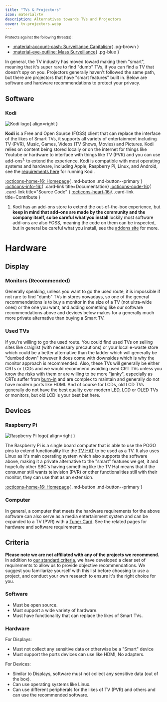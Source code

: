 ```yaml
---
title: "TVs & Projectors"
icon: material/tv 
description: Alternatives towards TVs and Projectors 
cover: tv-projectors.webp
---
```


<!---If material/tv exists otherwise change--->
<small>Protects against the following threat(s):</small>

- [:material-account-cash: Surveillance Capitalism](basics/common-threats.md#surveillance-as-a-business-model){ .pg-brown }
- [:material-eye-outline: Mass Surveillance](basics/common-threats.md#mass-surveillance-programs){ .pg-blue }

In general, the TV industry has moved toward making them "smart", meaning that it's super rare to find "dumb" TVs, if you can find a TV that doesn't spy on you. Projectors generally haven't followed the same path, but there are projectors that have "smart features" built in. Below are software and hardware recommendations to protect your privacy.

## Software

### Kodi

<div class="admonition recommendation" markdown>

![Kodi logo](assets/img/tv-projectors/kodi.svg){ align=right }

**Kodi** is a Free and Open Source (FOSS) client that can replace the interface of the likes of Smart TVs, it supports all variety of entertainment including TV (PVR), Music, Games, Videos (TV Shows, Movies) and Pictures. Kodi relies on content being stored locally or on the internet for things like Youtube or hardware to interface with things like TV (PVR) and you can use add-ons<sup>1.</sup> to extend the experience. Kodi is compatible with most operating systems and hardware, including Apple, Raspberry Pi, Linux, and Android, see the [requirements here](https://kodi.wiki/view/Supported_hardware) for running Kodi.

[:octicons-home-16: Homepage](https://kodi.tv){ .md-button .md-button--primary }
[:octicons-info-16:](https://kodi.wiki/){ .card-link title=Documentation}
[:octicons-code-16:](https://github.com/xbmc/xbmc){ .card-link title="Source Code" }
[:octicons-heart-16:](https://kodi.tv/contribute/){ .card-link title=Contribute }

</details>

</div>

1. Kodi has an add-ons store to extend the out-of-the-box experience, but **keep in mind that add-ons are made by the community and the company itself, so be careful what you install** luckily most software add-ons are also FOSS, meaning the code on them can be inspected, but in general be careful what you install, see the [addons site](https://kodi.tv/addons/) for more.


# Hardware
## Display
### Monitors (Recommended)
Generally speaking, unless you want to go the used route, it is impossible if not rare to find "dumb" TVs in stores nowadays, so one of the general recommendations is to buy a monitor in the size of a TV (not ultra-wide ones) or the one you want, and adding something like our software recommendations above and devices below makes for a generally much more private alternative than buying a Smart TV.
### Used TVs
If you're willing to go the used route. You could find used TVs on selling sites like craiglist (with necessary precautions) or your local e-waste store which could be a better alternative than the ladder which will generally be "dumbed down" however it does come with downsides which is why the monitor approach is recommended. Also, these TVs will generally be either CRTs or LCDs and we would recommend avoiding used CRT TVs unless you know the risks with them or are willing to be more "janky", especially as CRTs suffer from [burn-in](https://en.wikipedia.org/wiki/Screen_burn-in) and are complex to maintain and generally do not have modern ports like HDMI. And of course for LCDs, old LCD TVs generally do not have the best quality over modern LED, LCD or OLED TVs or monitors, but old LCD is your best bet here.

## Devices
### Raspberry Pi

<div class="admonition recommendation" markdown>

![Raspberry Pi logo](assets/img/tv-projectors/raspberrypi.svg){ align=right }

The Raspberry Pi is a single board computer that is able to use the POGO pins to extend functionality like the [TV HAT](https://www.raspberrypi.com/products/raspberry-pi-tv-hat/) to be used as a TV. It also uses Linux as it's main operating system which also supports the software above, making it a private alternative to the "smart" features we get, it and hopefully other SBC's having something like the TV Hat means that if the consumer still wants television (PVR) or other functionalities still with their monitor, they can use that as an extension.

[:octicons-home-16: Homepage](https://www.raspberrypi.com/){ .md-button .md-button--primary }

</details>

</div>

### Computer
In general, a computer that meets the hardware requirements for the above software can also serve as a media entertainment system and can be expanded to a TV (PVR) with a [Tuner Card](https://kodi.wiki/view/PVR/Tuner_cards). See the related pages for hardware and software requirements.

## Criteria

**Please note we are not affiliated with any of the projects we recommend.** In addition to [our standard criteria](about/criteria.md), we have developed a clear set of requirements to allow us to provide objective recommendations. We suggest you familiarize yourself with this list before choosing to use a project, and conduct your own research to ensure it's the right choice for you.

### Software
- Must be open source.
- Must support a wide variety of hardware.
- Must have functionality that can replace the likes of Smart TVs.
### Hardware
For Displays:
- Must not collect any sensitive data or otherwise be a "Smart" device
- Must support the ports devices can use like HDMI, No adapters.

For Devices:
- Similar to Displays, software must not collect any sensitive data (out of the box).
- Can use operating systems like Linux. 
- Can use different peripherals for the likes of TV (PVR) and others and can use the recommended software.
<!--- Feel free to help with the criteria, I'm not sure PG's stance on those I'm going on my own --->
